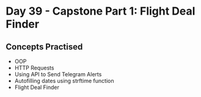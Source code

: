 # Day 39 - Capstone Part 1: Flight Deal Finder
## Concepts Practised
- OOP
- HTTP Requests
- Using API to Send Telegram Alerts
- Autofilling dates using strftime function
- Flight Deal Finder
